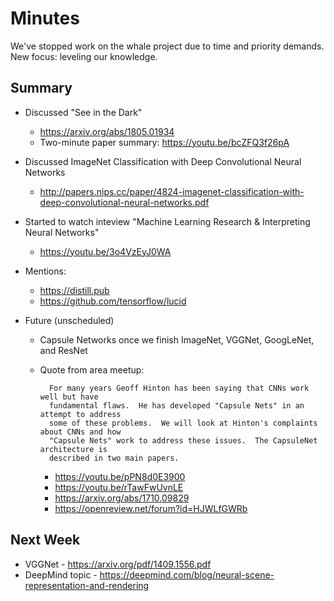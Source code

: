 # Minutes

We've stopped work on the whale project due to time and priority demands.  New
focus: leveling our knowledge.

## Summary

- Discussed "See in the Dark"
    - https://arxiv.org/abs/1805.01934
    - Two-minute paper summary: https://youtu.be/bcZFQ3f26pA
- Discussed ImageNet Classification with Deep Convolutional Neural Networks
    - http://papers.nips.cc/paper/4824-imagenet-classification-with-deep-convolutional-neural-networks.pdf
- Started to watch inteview "Machine Learning Research & Interpreting Neural Networks"
    - https://youtu.be/3o4VzEyJ0WA
- Mentions:
    - https://distill.pub
    - https://github.com/tensorflow/lucid

- Future (unscheduled)
    - Capsule Networks once we finish ImageNet, VGGNet, GoogLeNet, and ResNet
    - Quote from area meetup:

            For many years Geoff Hinton has been saying that CNNs work well but have
            fundamental flaws.  He has developed "Capsule Nets" in an attempt to address
            some of these problems.  We will look at Hinton's complaints about CNNs and how
            "Capsule Nets" work to address these issues.  The CapsuleNet architecture is
            described in two main papers.

        - https://youtu.be/pPN8d0E3900
        - https://youtu.be/rTawFwUvnLE
        - https://arxiv.org/abs/1710.09829
        - https://openreview.net/forum?id=HJWLfGWRb

## Next Week

- VGGNet - https://arxiv.org/pdf/1409.1556.pdf
- DeepMind topic - https://deepmind.com/blog/neural-scene-representation-and-rendering
